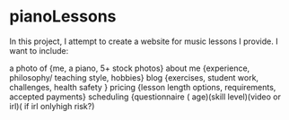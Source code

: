 # pianoLessons
In this project, I attempt to create a website for music lessons I provide. I want to include:

a photo of {me, a piano, 5+ stock photos}
about me {experience, philosophy/ teaching style, hobbies}
blog {exercises, student work, challenges, health safety }
pricing {lesson length options, requirements, accepted payments}
scheduling {questionnaire ( age)(skill level)(video or irl)( if irl onlyhigh risk?)
